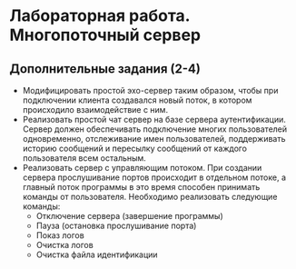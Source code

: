 # Лабораторная работа. Многопоточный сервер

## Дополнительные задания (2-4)

+ Модифицировать простой эхо-сервер таким образом, чтобы при подключении клиента создавался новый поток, в котором происходило взаимодействие с ним.
+ Реализовать простой чат сервер на базе сервера аутентификации. Сервер должен обеспечивать подключение многих пользователей одновременно, отслеживание имен пользователей, поддерживать историю сообщений и пересылку сообщений от каждого пользователя всем остальным.
+ Реализовать сервер с управляющим потоком. При создании сервера прослушивание портов происходит в отдельном потоке, а главный поток программы в это время способен принимать команды от пользователя. Необходимо реализовать следующие команды:
  + Отключение сервера (завершение программы)
  + Пауза (остановка прослушивание порта)
  + Показ логов
  + Очистка логов
  + Очистка файла идентификации
